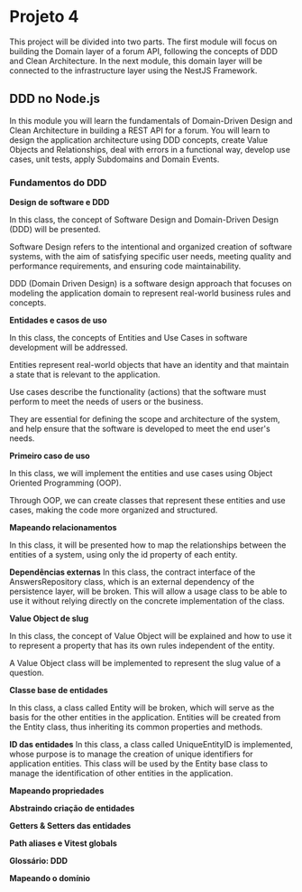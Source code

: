 # Projeto 4

This project will be divided into two parts. The first module will focus on building the Domain layer of a forum API, following the concepts of DDD and Clean Architecture. In the next module, this domain layer will be connected to the infrastructure layer using the NestJS Framework.

## DDD no Node.js

In this module you will learn the fundamentals of Domain-Driven Design and Clean Architecture in building a REST API for a forum. You will learn to design the application architecture using DDD concepts, create Value Objects and Relationships, deal with errors in a functional way, develop use cases, unit tests, apply Subdomains and Domain Events.

### Fundamentos do DDD

**Design de software e DDD**

In this class, the concept of Software Design and Domain-Driven Design (DDD) will be presented.

Software Design refers to the intentional and organized creation of software systems, with the aim of satisfying specific user needs, meeting quality and performance requirements, and ensuring code maintainability.

DDD (Domain Driven Design) is a software design approach that focuses on modeling the application domain to represent real-world business rules and concepts.

**Entidades e casos de uso**

In this class, the concepts of Entities and Use Cases in software development will be addressed.

Entities represent real-world objects that have an identity and that maintain a state that is relevant to the application.

Use cases describe the functionality (actions) that the software must perform to meet the needs of users or the business.

They are essential for defining the scope and architecture of the system, and help ensure that the software is developed to meet the end user's needs.

**Primeiro caso de uso**

In this class, we will implement the entities and use cases using Object Oriented Programming (OOP).

Through OOP, we can create classes that represent these entities and use cases, making the code more organized and structured.

**Mapeando relacionamentos**

In this class, it will be presented how to map the relationships between the entities of a system, using only the id property of each entity.

**Dependências externas**
In this class, the contract interface of the AnswersRepository class, which is an external dependency of the persistence layer, will be broken. This will allow a usage class to be able to use it without relying directly on the concrete implementation of the class.

**Value Object de slug**

In this class, the concept of Value Object will be explained and how to use it to represent a property that has its own rules independent of the entity.

A Value Object class will be implemented to represent the slug value of a question.


**Classe base de entidades**

In this class, a class called Entity will be broken, which will serve as the basis for the other entities in the application. Entities will be created from the Entity class, thus inheriting its common properties and methods.

**ID das entidades**
In this class, a class called UniqueEntityID is implemented, whose purpose is to manage the creation of unique identifiers for application entities. This class will be used by the Entity base class to manage the identification of other entities in the application.

**Mapeando propriedades**

**Abstraindo criação de entidades**

**Getters & Setters das entidades**

**Path aliases e Vitest globals**

**Glossário: DDD**

**Mapeando o domínio**
